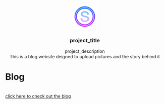 <br />
<div align="center">
  <a href="https://github.com/github_username/repo_name">
    <img src="/static/assets/img/favicon.ico" alt="Logo" width="80" height="80">
  </a>

<h3 align="center">project_title</h3>

  <p align="center">
    project_description
    <br />
   This is a blog website deigned to upload pictures and the story behind it
  </p>
</div>


<h1>Blog</h1>
<br>
<a href="https://strangeroverblogs.herokuapp.com/"  target=”_blank”>click here to check out the blog</a>
